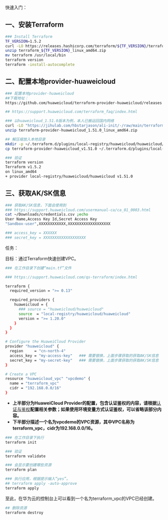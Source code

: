 快速入门：

## 一、安装Terraform    
```bash
### Install Terraform
TF_VERSION=1.5.2
curl -LO https://releases.hashicorp.com/terraform/${TF_VERSION}/terraform_${TF_VERSION}_linux_amd64.zip
unzip terraform_${TF_VERSION}_linux_amd64.zip
mv terraform /usr/local/bin
terraform version   
terraform -install-autocomplete

```

## 二、配置本地provider-huaweicloud   
```bash
### 配置本地provider-huaweicloud
##下载地址：
https://github.com/huaweicloud/terraform-provider-huaweicloud/releases  

## https://support.huaweicloud.com/terraform_faq/index.html

### 以huaweicloud_1.51.0版本为例，本人已搬运回国内网络
curl -LO "https://jihulab.com/hbstarjason/ali-init/-/raw/main/terraform-provider-huaweicloud_1.51.0_linux_amd64.zip"
unzip terraform-provider-huaweicloud_1.51.0_linux_amd64.zip

## 解压缩放入本地目录
mkdir -p ~/.terraform.d/plugins/local-registry/huaweicloud/huaweicloud/1.51.0/linux_amd64/
cp terraform-provider-huaweicloud_v1.51.0 ~/.terraform.d/plugins/local-registry/huaweicloud/huaweicloud/1.51.0/linux_amd64/

### 验证
terraform version 
Terraform v1.5.2
on linux_amd64
+ provider local-registry/huaweicloud/huaweicloud v1.51.0

```

## 三、获取AK/SK信息 
```bash
### 获取AK/SK信息，下面会使用到
### https://support.huaweicloud.com/usermanual-ca/ca_01_0003.html
cat ~/Downloads/credentials.csv ;echo
User Name,Access Key Id,Secret Access Key
"Sandbox-user",XXXXXXXXXXXX,XXXXXXXXXXXXXXXXXXX

### access_key = XXXXXX
### secret_key = XXXXXXXXXXXXXXXXXXX
```

任务：

目标：通过Terraform快速创建VPC。

```bash
### 在工作目录下创建“main.tf”文件

### https://support.huaweicloud.com/qs-terraform/index.html

terraform {
  required_version = ">= 0.13"

  required_providers {
    huaweicloud = {
      ### source = "huaweicloud/huaweicloud"
      source  = "local-registry/huaweicloud/huaweicloud"
      version = ">= 1.20.0"
    }
  }
}

# Configure the HuaweiCloud Provider
provider "huaweicloud" {
  region     = "cn-north-4"
  access_key = "my-access-key"   ### 需要替换，上面步骤获取的获取AK/SK信息
  secret_key = "my-secret-key"   ### 需要替换，上面步骤获取的获取AK/SK信息
}

# Create a VPC
resource "huaweicloud_vpc" "vpcdemo" {
  name = "terraform_vpc"
  cidr = "192.168.0.0/16"
}

```


* **上半部分为HuaweiCloud Provider的配置，包含认证鉴权的内容，请根据**[认证与鉴权](https://support.huaweicloud.com/qs-terraform/index.html#index__section10626219155518)**配置相关参数；如果使用环境变量方式认证鉴权，可以省略该部分内容。**
* **下半部分描述一个名为vpcdemo的VPC资源，其中VPC名称为terraform_vpc，cidr为192.168.0.0/16。**   

```bash
### 在工作目录下执行
terraform init

### 验证
terraform validate

### 会显示要创建哪些资源
terraform plan

### 执行应用，根据提示输入“yes”。
## terraform apply -auto-approve
terraform apply

```


至此，在华为云的控制台上可以看到一个名为terraform_vpc的VPC已经创建。

```bash
## 删除资源
terraform destroy

```


